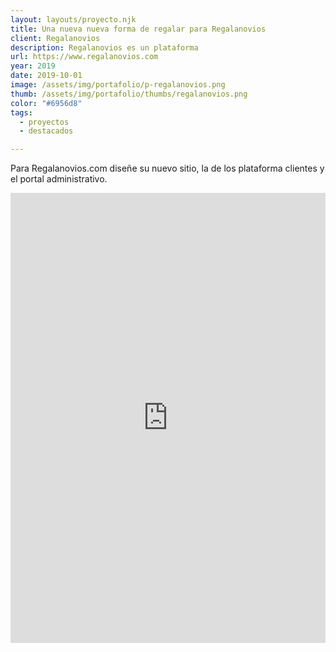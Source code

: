 ```yaml
---
layout: layouts/proyecto.njk
title: Una nueva nueva forma de regalar para Regalanovios
client: Regalanovios
description: Regalanovios es un plataforma
url: https://www.regalanovios.com
year: 2019
date: 2019-10-01
image: /assets/img/portafolio/p-regalanovios.png
thumb: /assets/img/portafolio/thumbs/regalanovios.png
color: "#6956d8"
tags:
  - proyectos
  - destacados

---
```


Para Regalanovios.com diseñe su nuevo sitio, la de los plataforma clientes y el portal administrativo.


<div class="prototype">
<iframe src="https://marvelapp.com/prototype/c5d7jg4?emb=1&iosapp=false&frameless=false" width="100%" height="720" allowTransparency="true" frameborder="0"></iframe>
</div>